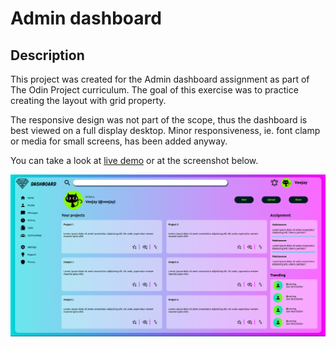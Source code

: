 # Admin dashboard

## Description

This project was created for the Admin dashboard assignment as part of The Odin Project curriculum. The goal of this exercise was to practice creating the layout with grid property.

The responsive design was not part of the scope, thus the dashboard is best viewed on a full display desktop.
Minor responsiveness, ie. font clamp or media for small screens, has been added anyway.

You can take a look at [live demo](https://veejaypl.github.io/admin-dashboard/) or at the screenshot below.

![Sign up form screenshot](https://github.com/VeejayPL/admin-dashboard/blob/main/assets/screenshot.png)
